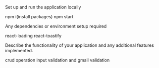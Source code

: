 Set up and run the application locally

npm i(install packages) npm start

Any dependencies or environment setup required

react-loading react-toastify

Describe the functionality of your application and any additional features implemented.

crud operation input validation and gmail validation
